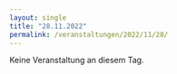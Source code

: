 ```yaml
---
layout: single
title: "28.11.2022"
permalink: /veranstaltungen/2022/11/28/
---
```


Keine Veranstaltung an diesem Tag.
